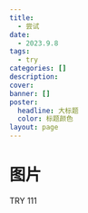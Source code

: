 ```yaml
---
title:
  - 尝试
date:
  - 2023.9.8
tags:
  - try
categories: []
description: 
cover: 
banner: []
poster:
  headline: 大标题
  color: 标题颜色
layout: page
---
```



<!--more-->
# 图片
TRY  111

